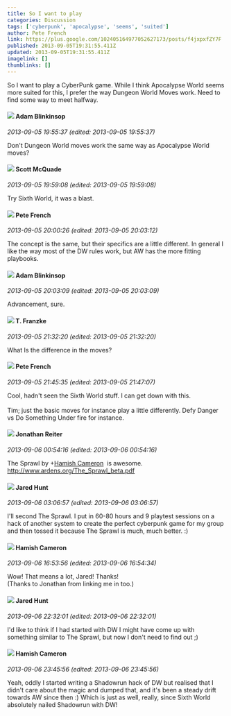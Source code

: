 ```yaml
---
title: So I want to play
categories: Discussion
tags: ['cyberpunk', 'apocalypse', 'seems', 'suited']
author: Pete French
link: https://plus.google.com/102405164977052627173/posts/f4jxpxfZY7F
published: 2013-09-05T19:31:55.411Z
updated: 2013-09-05T19:31:55.411Z
imagelink: []
thumblinks: []
---
```


So I want to play a CyberPunk game. While I think Apocalypse World seems more suited for this, I prefer the way Dungeon World Moves work. Need to find some way to meet halfway.
<div id='comment z133hfawnrfuujmj304cj3hpqlmfxtbrncw'>
  <h4><img src='{{site.baseurl}}//images/avatars/118034745833600671063_photo.jpg'> Adam Blinkinsop</h4>
      <p><cite>2013-09-05 19:55:37 (edited: 2013-09-05 19:55:37)</cite></p>
        <p>Don&#39;t Dungeon World moves work the same way as Apocalypse World moves?</p>
</div>
        

<div id='comment z133hfawnrfuujmj304cj3hpqlmfxtbrncw'>
  <h4><img src='{{site.baseurl}}//images/avatars/101551587462157279682_photo.jpg'> Scott McQuade</h4>
      <p><cite>2013-09-05 19:59:08 (edited: 2013-09-05 19:59:08)</cite></p>
        <p>Try Sixth World, it was a blast.</p>
</div>
        

<div id='comment z133hfawnrfuujmj304cj3hpqlmfxtbrncw'>
  <h4><img src='{{site.baseurl}}//images/avatars/102405164977052627173_photo.jpg'> Pete French</h4>
      <p><cite>2013-09-05 20:00:26 (edited: 2013-09-05 20:03:12)</cite></p>
        <p>The concept is the same, but their specifics are a little different. In general I like the way most of the DW rules work, but AW has the more fitting playbooks.</p>
</div>
        

<div id='comment z133hfawnrfuujmj304cj3hpqlmfxtbrncw'>
  <h4><img src='{{site.baseurl}}//images/avatars/118034745833600671063_photo.jpg'> Adam Blinkinsop</h4>
      <p><cite>2013-09-05 20:03:09 (edited: 2013-09-05 20:03:09)</cite></p>
        <p>Advancement, sure.</p>
</div>
        

<div id='comment z133hfawnrfuujmj304cj3hpqlmfxtbrncw'>
  <h4><img src='{{site.baseurl}}//images/avatars/110330901807759406775_photo.jpg'> T. Franzke</h4>
      <p><cite>2013-09-05 21:32:20 (edited: 2013-09-05 21:32:20)</cite></p>
        <p>What Is the difference in the moves?</p>
</div>
        

<div id='comment z133hfawnrfuujmj304cj3hpqlmfxtbrncw'>
  <h4><img src='{{site.baseurl}}//images/avatars/102405164977052627173_photo.jpg'> Pete French</h4>
      <p><cite>2013-09-05 21:45:35 (edited: 2013-09-05 21:47:07)</cite></p>
        <p>Cool, hadn&#39;t seen the Sixth World stuff. I can get down with this.<br /><br />Tim; just the basic moves for instance play a little differently. Defy Danger vs Do Something Under fire for instance.</p>
</div>
        

<div id='comment z133hfawnrfuujmj304cj3hpqlmfxtbrncw'>
  <h4><img src='{{site.baseurl}}//images/avatars/113398084379918937946_photo.jpg'> Jonathan Reiter</h4>
      <p><cite>2013-09-06 00:54:16 (edited: 2013-09-06 00:54:16)</cite></p>
        <p>The Sprawl by <span class="proflinkWrapper"><span class="proflinkPrefix">+</span><a class="proflink" href="https://plus.google.com/117694340632268764245" oid="117694340632268764245">Hamish Cameron</a></span>  is awesome. <br /><a href="http://www.ardens.org/The_Sprawl_beta.pdf" class="ot-anchor">http://www.ardens.org/The_Sprawl_beta.pdf</a></p>
</div>
        

<div id='comment z133hfawnrfuujmj304cj3hpqlmfxtbrncw'>
  <h4><img src='{{site.baseurl}}//images/avatars/114672456174673088574_photo.jpg'> Jared Hunt</h4>
      <p><cite>2013-09-06 03:06:57 (edited: 2013-09-06 03:06:57)</cite></p>
        <p>I&#39;ll second The Sprawl. I put in 60-80 hours and 9 playtest sessions on a hack of another system to create the perfect cyberpunk game for my group and then tossed it because The Sprawl is much, much better. :)</p>
</div>
        

<div id='comment z133hfawnrfuujmj304cj3hpqlmfxtbrncw'>
  <h4><img src='{{site.baseurl}}//images/avatars/117694340632268764245_photo.jpg'> Hamish Cameron</h4>
      <p><cite>2013-09-06 16:53:56 (edited: 2013-09-06 16:54:34)</cite></p>
        <p>Wow! That means a lot, Jared! Thanks!<br />(Thanks to Jonathan from linking me in too.)</p>
</div>
        

<div id='comment z133hfawnrfuujmj304cj3hpqlmfxtbrncw'>
  <h4><img src='{{site.baseurl}}//images/avatars/114672456174673088574_photo.jpg'> Jared Hunt</h4>
      <p><cite>2013-09-06 22:32:01 (edited: 2013-09-06 22:32:01)</cite></p>
        <p>I&#39;d like to think if I had started with DW I might have come up with something similar to The Sprawl, but now I don&#39;t need to find out ;)</p>
</div>
        

<div id='comment z133hfawnrfuujmj304cj3hpqlmfxtbrncw'>
  <h4><img src='{{site.baseurl}}//images/avatars/117694340632268764245_photo.jpg'> Hamish Cameron</h4>
      <p><cite>2013-09-06 23:45:56 (edited: 2013-09-06 23:45:56)</cite></p>
        <p>Yeah, oddly I started writing a Shadowrun hack of DW but realised that I didn&#39;t care about the magic and dumped that, and it&#39;s been a steady drift towards AW since then :) Which is just as well, really, since Sixth World absolutely nailed Shadowrun with DW!</p>
</div>
        